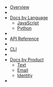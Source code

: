 - [Overview](/)
- <br/>
- [Docs by Language](/language/)
  - [JavaScript](https://github.com/use-contiguity/javascript)
  - [Python](https://github.com/use-contiguity/javascript)
- <br/>
- [API Reference](/api-reference/)
- <br/>
- [CLI](/cli/)
- <br/>
- [Docs by Product](/product/)
  - [Text](/product/text/)
  - [Email](/product/email/)
  - [Identity](/product/identity/)
- <br/>